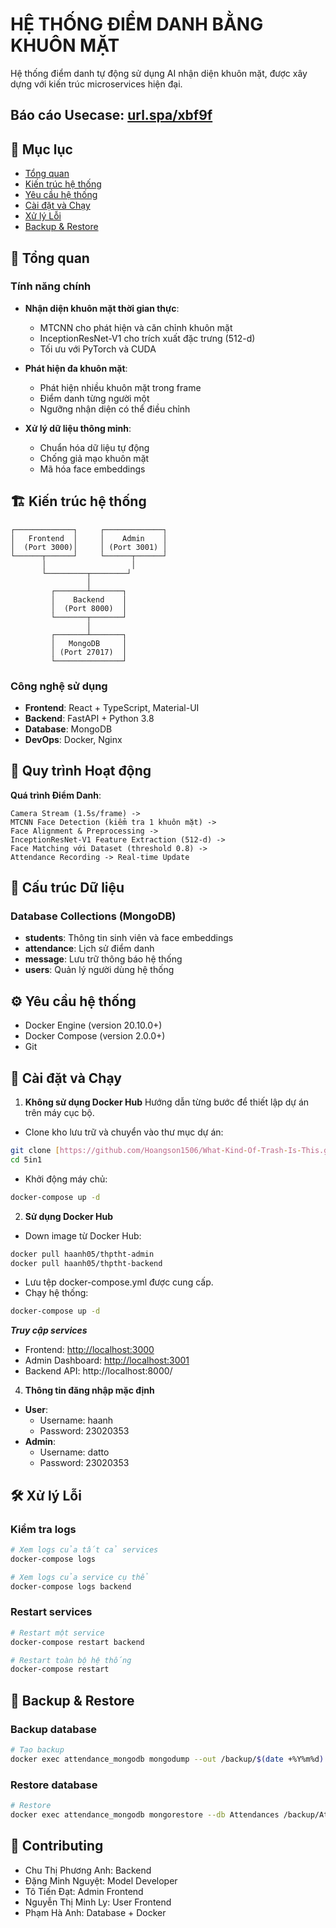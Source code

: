 # HỆ THỐNG ĐIỂM DANH BẰNG KHUÔN MẶT

Hệ thống điểm danh tự động sử dụng AI nhận diện khuôn mặt, được xây dựng với kiến trúc microservices hiện đại.
## Báo cáo Usecase: [url.spa/xbf9f](https://drive.google.com/file/d/1s9Doa7CDX_WKRS19gWJo0XjB2fkXDrnW/view?usp=sharing)

## 📑 Mục lục
- [Tổng quan](#tổng-quan)
- [Kiến trúc hệ thống](#kiến-trúc-hệ-thống)
- [Yêu cầu hệ thống](#yêu-cầu-hệ-thống)
- [Cài đặt và Chạy](#cài-đặt-và-chạy)
- [Xử lý Lỗi](#xử-lý-lỗi)
- [Backup & Restore](#backup--restore)

## 🎯 Tổng quan

### Tính năng chính
- **Nhận diện khuôn mặt thời gian thực**: 
  - MTCNN cho phát hiện và căn chỉnh khuôn mặt
  - InceptionResNet-V1 cho trích xuất đặc trưng (512-d)
  - Tối ưu với PyTorch và CUDA
  
- **Phát hiện đa khuôn mặt**: 
  - Phát hiện nhiều khuôn mặt trong frame
  - Điểm danh từng người một
  - Ngưỡng nhận diện có thể điều chỉnh

- **Xử lý dữ liệu thông minh**:
  - Chuẩn hóa dữ liệu tự động
  - Chống giả mạo khuôn mặt
  - Mã hóa face embeddings

## 🏗 Kiến trúc hệ thống

```
┌─────────────┐     ┌─────────────┐
│   Frontend  │     │    Admin    │
│  (Port 3000)│     │ (Port 3001) │
└──────┬──────┘     └──────┬──────┘
       │                   │
       └─────────┬────────┘
                 │
         ┌───────┴───────┐
         │    Backend    │
         │  (Port 8000)  │
         └───────┬───────┘
                 │
         ┌───────┴───────┐
         │   MongoDB     │
         │ (Port 27017)  │
         └───────────────┘
```

### Công nghệ sử dụng
- **Frontend**: React + TypeScript, Material-UI
- **Backend**: FastAPI + Python 3.8
- **Database**: MongoDB
- **DevOps**: Docker, Nginx

## 🔄 Quy trình Hoạt động

**Quá trình Điểm Danh**:
```
Camera Stream (1.5s/frame) -> 
MTCNN Face Detection (kiểm tra 1 khuôn mặt) -> 
Face Alignment & Preprocessing -> 
InceptionResNet-V1 Feature Extraction (512-d) -> 
Face Matching với Dataset (threshold 0.8) -> 
Attendance Recording -> Real-time Update
```

## 💾 Cấu trúc Dữ liệu

### Database Collections (MongoDB)
- **students**: Thông tin sinh viên và face embeddings
- **attendance**: Lịch sử điểm danh
- **message**: Lưu trữ thông báo hệ thống
- **users**: Quản lý người dùng hệ thống

## ⚙️ Yêu cầu hệ thống
- Docker Engine (version 20.10.0+)
- Docker Compose (version 2.0.0+)
- Git

## 🚀 Cài đặt và Chạy

1. **Không sử dụng Docker Hub**
   Hướng dẫn từng bước để thiết lập dự án trên máy cục bộ.

- Clone kho lưu trữ và chuyển vào thư mục dự án:
```bash
git clone [https://github.com/Hoangson1506/What-Kind-Of-Trash-Is-This.git](https://github.com/dattotien/5in1)
cd 5in1
```
- Khởi động máy chủ:
```bash
docker-compose up -d
```

2. **Sử dụng Docker Hub**
- Down image từ Docker Hub:
```bash
docker pull haanh05/thptht-admin
docker pull haanh05/thptht-backend
```
- Lưu tệp docker-compose.yml được cung cấp.
- Chạy hệ thống:
```bash
docker-compose up -d
```
 ***Truy cập services***
- Frontend: [http://localhost:3000](http://localhost:5173/)
- Admin Dashboard: [http://localhost:3001](http://localhost:5173/admin)
- Backend API: http://localhost:8000/

4. **Thông tin đăng nhập mặc định**
- **User**:
   - Username: haanh
   - Password: 23020353
- **Admin**:
   - Username: datto
   - Password: 23020353

## 🛠 Xử lý Lỗi

### Kiểm tra logs
```bash
# Xem logs của tất cả services
docker-compose logs

# Xem logs của service cụ thể
docker-compose logs backend
```

### Restart services
```bash
# Restart một service
docker-compose restart backend

# Restart toàn bộ hệ thống
docker-compose restart
```

## 💾 Backup & Restore

### Backup database
```bash
# Tạo backup
docker exec attendance_mongodb mongodump --out /backup/$(date +%Y%m%d)
```

### Restore database
```bash
# Restore
docker exec attendance_mongodb mongorestore --db Attendances /backup/Attendances
```

## 👥 Contributing
- Chu Thị Phương Anh: Backend
- Đặng Minh Nguyệt: Model Developer
- Tô Tiến Đạt: Admin Frontend
- Nguyễn Thị Minh Ly: User Frontend
- Phạm Hà Anh: Database + Docker





